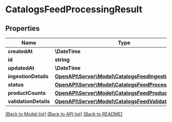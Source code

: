 # CatalogsFeedProcessingResult

## Properties
Name | Type | Description | Notes
------------ | ------------- | ------------- | -------------
**createdAt** | **\DateTime** |  | [optional] 
**id** | **string** |  | [optional] 
**updatedAt** | **\DateTime** |  | [optional] 
**ingestionDetails** | [**OpenAPI\Server\Model\CatalogsFeedIngestionDetails**](CatalogsFeedIngestionDetails.md) |  | 
**status** | [**OpenAPI\Server\Model\CatalogsFeedProcessingStatus**](CatalogsFeedProcessingStatus.md) |  | 
**productCounts** | [**OpenAPI\Server\Model\CatalogsFeedProductCounts**](CatalogsFeedProductCounts.md) |  | 
**validationDetails** | [**OpenAPI\Server\Model\CatalogsFeedValidationDetails**](CatalogsFeedValidationDetails.md) |  | 

[[Back to Model list]](../README.md#documentation-for-models) [[Back to API list]](../README.md#documentation-for-api-endpoints) [[Back to README]](../README.md)


